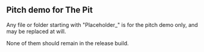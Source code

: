 ﻿Pitch demo for The Pit
----------------------

Any file or folder starting with "Placeholder_" is for the pitch demo only, and may be replaced at will. 

None of them should remain in the release build.

